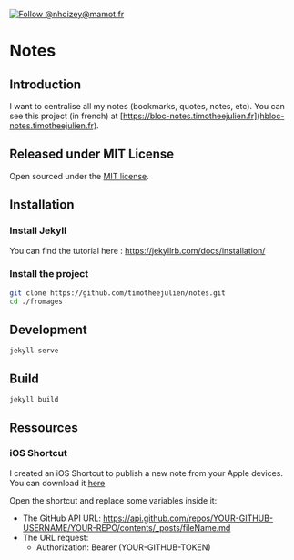 [![Follow @nhoizey@mamot.fr](https://img.shields.io/badge/Follow%20%40tim-%235b5bf8?style=flat&logo=mastodon&logoColor=white&link=https%3A%2F%2Fmastodon.design%2F%40timothee)](https://mastodon.design/@timothee)

# Notes

## Introduction

I want to centralise all my notes (bookmarks, quotes, notes, etc).
You can see this project (in french) at [https://bloc-notes.timotheejulien.fr](hbloc-notes.timotheejulien.fr).

## Released under MIT License

Open sourced under the [MIT license](LICENSE.md).

## Installation

### Install Jekyll
You can find the tutorial here : https://jekyllrb.com/docs/installation/

### Install the project

```bash
git clone https://github.com/timotheejulien/notes.git
cd ./fromages
```

## Development

```
jekyll serve
```

## Build

```
jekyll build
```

## Ressources

### iOS Shortcut
I created an iOS Shortcut to publish a new note from your Apple devices. You can download it [here](https://www.icloud.com/shortcuts/387f25b03ab54c3b863a35dc2894e0f3)

Open the shortcut and replace some variables inside it:
* The GitHub API URL: https://api.github.com/repos/YOUR-GITHUB-USERNAME/YOUR-REPO/contents/_posts/fileName.md
* The URL request: 
   * Authorization: Bearer (YOUR-GITHUB-TOKEN)